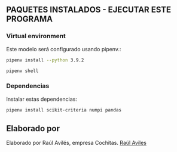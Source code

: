 ##  PAQUETES INSTALADOS - EJECUTAR ESTE PROGRAMA
### Virtual environment
Este modelo será configurado usando pipenv.:
```sh
pipenv install --python 3.9.2
```
```sh
pipenv shell
```
### Dependencias
Instalar estas dependencias:

```sh
pipenv install scikit-criteria numpi pandas
```
## Elaborado por 
Elaborado por Raúl Avilés, empresa Cochitas.
[Raúl Aviles](https://raulaviles.netlify.app/)